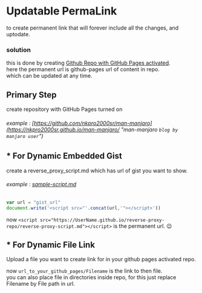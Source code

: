 # Updatable PermaLink
to create permanent link that will forever include all the changes, and uptodate.  

### solution
this is done by creating <ins>Github Repo with GitHub Pages activated</ins>.  
here the permanent url is github-pages url of content in repo.  
which can be updated at any time.  

## Primary Step
create repository with GitHub Pages turned on
###### example : [https://github.com/nkpro2000sr/man-manjaro](https://nkpro2000sr.github.io/man-manjaro/ "man-manjaro `blog by manjaro user`")

## * For Dynamic Embedded Gist  
create a reverse_proxy_script.md which has url of gist you want to show.    
###### example : [sample-script.md](https://gist.github.com/nkpro2000sr/af9f3eb1346c1dc6a1a8ce78ec78cca1 "script.md")
```js
var url = "gist_url"
document.write('<script src="'.concat(url,'"></script>'))
```

now `<script src="https://UserName.github.io/reverse-proxy-repo/reverse-proxy-script.md"></script>`
is the permanent url. :wink:  

## * For Dynamic File Link  
Upload a file you want to create link for in your github pages activated repo.  

now `url_to_your_github_pages/Filename` is the link to then file.  
you can also place file in directories inside repo, for this just replace Filename by File path in url.  
